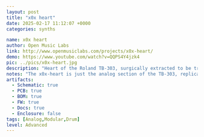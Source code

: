 ```yaml
---
layout: post
title: "x0x heart"
date: 2025-02-17 11:12:07 +0000
categories: synths

name: x0x heart
author: Open Music Labs
link: http://www.openmusiclabs.com/projects/x0x-heart/
demo: https://www.youtube.com/watch?v=QQPS4Y4jzk4
pic: ../pics/x0x-heart.jpg
description: "Heart of the Roland TB-303, surgically extracted to be transplanted into your designs"
notes: "The x0x-heart is just the analog section of the TB-303, replicated with SMT components, and made small enough to fit into a Eurorack modular format. It even has a Eurorack power header on it, but normally you can use this design in any synth architecture."
artifacts:
  - Schematic: true
  - PCB: true
  - BOM: true
  - FW: true
  - Docs: true
  - Enclosure: false
tags: [Analog,Modular,Drum]
level: Advanced
---
```


